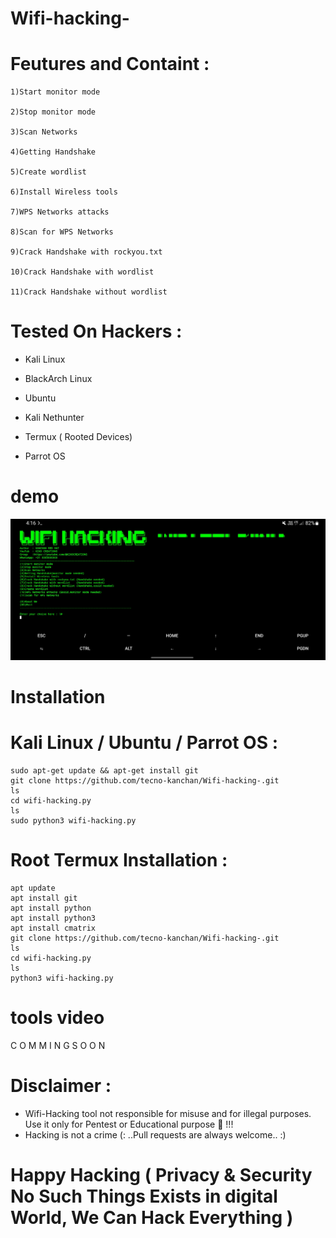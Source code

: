 # Wifi-hacking-

# Feutures and Containt :
    1)Start monitor mode

    2)Stop monitor mode

    3)Scan Networks   

    4)Getting Handshake

    5)Create wordlist

    6)Install Wireless tools                  

    7)WPS Networks attacks 

    8)Scan for WPS Networks

    9)Crack Handshake with rockyou.txt

    10)Crack Handshake with wordlist

    11)Crack Handshake without wordlist
# Tested On Hackers :

* Kali Linux

* BlackArch Linux

* Ubuntu

* Kali Nethunter

* Termux ( Rooted Devices)

* Parrot OS
# demo
![kiko](https://github.com/tecno-kanchan/Wifi-hacking-/blob/main/Screenshot_20230428_041636_Termux.jpg)

# Installation
# Kali Linux / Ubuntu / Parrot OS :
    sudo apt-get update && apt-get install git
    git clone https://github.com/tecno-kanchan/Wifi-hacking-.git
    ls
    cd wifi-hacking.py
    ls
    sudo python3 wifi-hacking.py
# Root Termux Installation : 
    apt update 
    apt install git 
    apt install python
    apt install python3
    apt install cmatrix
    git clone https://github.com/tecno-kanchan/Wifi-hacking-.git
    ls
    cd wifi-hacking.py
    ls
    python3 wifi-hacking.py
# tools video
 C O M M I N G    S O O N
# Disclaimer :
* Wifi-Hacking tool not responsible for misuse and for illegal purposes. Use it only for Pentest or Educational purpose 🏴 !!!
* Hacking is not a crime 
(: ..Pull requests are always welcome.. :)
# Happy Hacking ( Privacy & Security No Such Things Exists in digital World, We Can Hack Everything )
